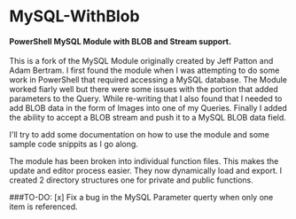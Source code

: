 # MySQL-WithBlob 
#### PowerShell MySQL Module with BLOB and Stream support.

This is a fork of the MySQL Module originally created by Jeff Patton and Adam Bertram.   I first found the module when I was attempting to do some work in PowerShell that required accessing a MySQL database.    The Module worked fiarly well but there were some issues with the portion that added parameters to the Query.   While re-writing that I also found that I needed to add BLOB data in the form of Images into one of my Queries.   Finally I added the ability to accept a BLOB stream and push it to a MySQL BLOB data field.

I'll try to add some documentation on how to use the module and some sample code snippits as I go along.

The module has been broken into individual function files.   This makes the update and editor process easier.   They now dynamically load and export.   I created 2 directory structures one for private and public functions.

###TO-DO:
  [x] Fix a bug in the MySQL Parameter querty when only one item is referenced.

